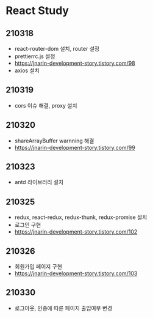 # React Study

## 210318

- react-router-dom 설치, router 설정
- prettierrc.js 설정
- https://jnarin-development-story.tistory.com/98
- axios 설치

## 210319

- cors 이슈 해결, proxy 설치

## 210320

- shareArrayBuffer warnning 해결
- https://jnarin-development-story.tistory.com/99

## 210323

- antd 라이브러리 설치

## 210325

- redux, react-redux, redux-thunk, redux-promise 설치
- 로그인 구현
- https://jnarin-development-story.tistory.com/102

## 210326

- 회원가입 페이지 구현
- https://jnarin-development-story.tistory.com/103

## 210330

- 로그아웃, 인증에 따른 페이지 출입여부 변경

